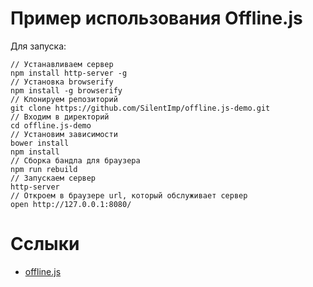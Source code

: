 # Пример использования Offline.js

Для запуска:

    // Устанавливаем сервер
    npm install http-server -g
    // Установка browserify
    npm install -g browserify
    // Клонируем репозиторий
    git clone https://github.com/SilentImp/offline.js-demo.git
    // Входим в директорий
    cd offline.js-demo
    // Установим зависимости
    bower install
    npm install
    // Сборка бандла для браузера
    npm run rebuild
    // Запускаем сервер
    http-server
    // Откроем в браузере url, который обслуживает сервер
    open http://127.0.0.1:8080/

# Сслыки

* [offline.js](http://github.hubspot.com/offline/docs/welcome/)
